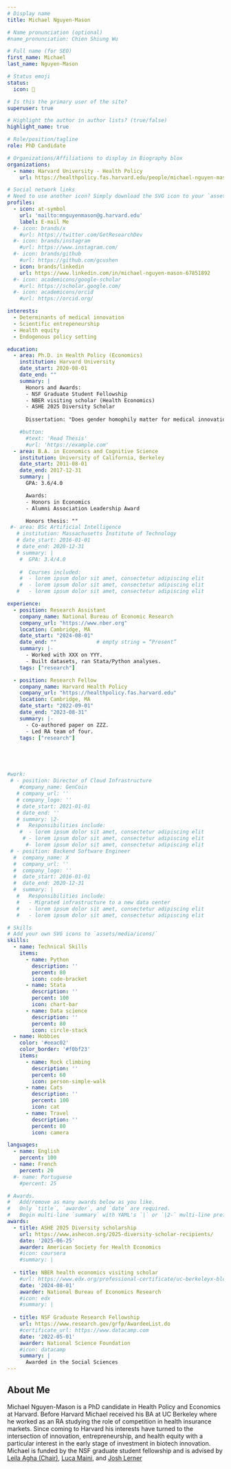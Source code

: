 ```yaml
---
# Display name
title: Michael Nguyen-Mason

# Name pronunciation (optional)
#name_pronunciation: Chien Shiung Wu

# Full name (for SEO)
first_name: Michael
last_name: Nguyen-Mason

# Status emoji
status:
  icon: 🌈

# Is this the primary user of the site?
superuser: true

# Highlight the author in author lists? (true/false)
highlight_name: true

# Role/position/tagline
role: PhD Candidate

# Organizations/Affiliations to display in Biography blox
organizations:
  - name: Harvard University - Health Policy 
    url: https://healthpolicy.fas.harvard.edu/people/michael-nguyen-mason

# Social network links
# Need to use another icon? Simply download the SVG icon to your `assets/media/icons/` folder.
profiles:
  - icon: at-symbol
    url: 'mailto:mnguyenmason@g.harvard.edu'
    label: E-mail Me
  #- icon: brands/x
    #url: https://twitter.com/GetResearchDev
  #- icon: brands/instagram
    #url: https://www.instagram.com/
  #- icon: brands/github
    #url: https://github.com/gcushen
  - icon: brands/linkedin
    url: https://www.linkedin.com/in/michael-nguyen-mason-67851892
  #- icon: academicons/google-scholar
    #url: https://scholar.google.com/
  #- icon: academicons/orcid
    #url: https://orcid.org/

interests:
  - Determinants of medical innovation
  - Scientific entrepeneurship
  - Health equity
  - Endogenous policy setting

education:
  - area: Ph.D. in Health Policy (Economics)
    institution: Harvard University
    date_start: 2020-08-01
    date_end: ""
    summary: |
      Honors and Awards:
      - NSF Graduate Student Fellowship 
      - NBER visiting scholar (Health Economics)
      - ASHE 2025 Diversity Scholar 
      
      Dissertation: "Does gender homophily matter for medical innovation? Evidence from VC investment in life sciences start-ups", advised by [Leila Agha](https://hcp.hms.harvard.edu/people/leila-agha), [Luca Maini](https://www.lucamaini.com/), and [Josh Lerner](https://www.hbs.edu/faculty/Pages/profile.aspx?facId=9961)

    #button:
      #text: 'Read Thesis'
      #url: 'https://example.com'
  - area: B.A. in Economics and Cognitive Science
    institution: University of California, Berkeley
    date_start: 2011-08-01
    date_end: 2017-12-31
    summary: |
      GPA: 3.6/4.0

      Awards:
      - Honors in Economics
      - Alumni Association Leadership Award

      Honors thesis: ""
 #- area: BSc Artificial Intelligence
   # institution: Massachusetts Institute of Technology
   # date_start: 2016-01-01
   # date_end: 2020-12-31
   # summary: |
    #  GPA: 3.4/4.0
      
    #  Courses included:
    #  - lorem ipsum dolor sit amet, consectetur adipiscing elit
    #  - lorem ipsum dolor sit amet, consectetur adipiscing elit
   #   - lorem ipsum dolor sit amet, consectetur adipiscing elit

experience:
  - position: Research Assistant
    company_name: National Bureau of Economic Research
    company_url: "https://www.nber.org"
    location: Cambridge, MA
    date_start: "2024-08-01"
    date_end: ""             # empty string = “Present”
    summary: |-
      - Worked with XXX on YYY.
      - Built datasets, ran Stata/Python analyses.
    tags: ["research"]

  - position: Research Fellow
    company_name: Harvard Health Policy
    company_url: "https://healthpolicy.fas.harvard.edu"
    location: Cambridge, MA
    date_start: "2022-09-01"
    date_end: "2023-08-31"
    summary: |-
      - Co-authored paper on ZZZ.
      - Led RA team of four.
    tags: ["research"]





#work:
 # - position: Director of Cloud Infrastructure
    #company_name: GenCoin
   # company_url: ''
   # company_logo: ''
   # date_start: 2021-01-01
   # date_end: ''
   # summary: |2-
   #   Responsibilities include:
    #  - lorem ipsum dolor sit amet, consectetur adipiscing elit
     # - lorem ipsum dolor sit amet, consectetur adipiscing elit
      #- lorem ipsum dolor sit amet, consectetur adipiscing elit
 # - position: Backend Software Engineer
  #  company_name: X
  #  company_url: ''
  #  company_logo: ''
  #  date_start: 2016-01-01
  #  date_end: 2020-12-31
  #  summary: |
   #   Responsibilities include:
   #   - Migrated infrastructure to a new data center
   #   - lorem ipsum dolor sit amet, consectetur adipiscing elit
   #   - lorem ipsum dolor sit amet, consectetur adipiscing elit

# Skills
# Add your own SVG icons to `assets/media/icons/`
skills:
  - name: Technical Skills
    items:
      - name: Python
        description: ''
        percent: 80
        icon: code-bracket
      - name: Stata
        description: ''
        percent: 100
        icon: chart-bar
      - name: Data science
        description: ''
        percent: 80
        icon: circle-stack
  - name: Hobbies
    color: '#eeac02'
    color_border: '#f0bf23'
    items:
      - name: Rock climbing
        description: ''
        percent: 60
        icon: person-simple-walk
      - name: Cats
        description: ''
        percent: 100
        icon: cat
      - name: Travel
        description: ''
        percent: 80
        icon: camera

languages:
  - name: English
    percent: 100
  - name: French
    percent: 20
  #- name: Portuguese
    #percent: 25

# Awards.
#   Add/remove as many awards below as you like.
#   Only `title`, `awarder`, and `date` are required.
#   Begin multi-line `summary` with YAML's `|` or `|2-` multi-line prefix and indent 2 spaces below.
awards:
  - title: ASHE 2025 Diversity scholarship
    url: https://www.ashecon.org/2025-diversity-scholar-recipients/
    date: '2025-06-25'
    awarder: American Society for Health Economics
    #icon: coursera
    #summary: |
      
  - title: NBER health economics visiting scholar
    #url: https://www.edx.org/professional-certificate/uc-berkeleyx-blockchain-fundamentals
    date: '2024-08-01'
    awarder: National Bureau of Economics Research
    #icon: edx
    #summary: |
      
  - title: NSF Graduate Research Fellowship
    url: https://www.research.gov/grfp/AwardeeList.do
    #certificate_url: https://www.datacamp.com
    date: '2022-05-01'
    awarder: National Science Foundation
    #icon: datacamp
    summary: |
      Awarded in the Social Sciences
---
```


## About Me

Michael Nguyen-Mason is a PhD candidate in Health Policy and Economics at Harvard. Before Harvard Michael received his BA at UC Berkeley where he worked as an RA studying the role of competition in health insurance markets. Since coming to Harvard his interests have turned to the intersection of innovation, entrepreneurship, and health equity with a particular interest in the early stage of investment in biotech innovation. Michael is funded by the NSF graduate student fellowship and is advised by  [Leila Agha (Chair)](https://hcp.hms.harvard.edu/people/leila-agha), [Luca Maini](https://www.lucamaini.com/), and [Josh Lerner](https://www.hbs.edu/faculty/Pages/profile.aspx?facId=9961)